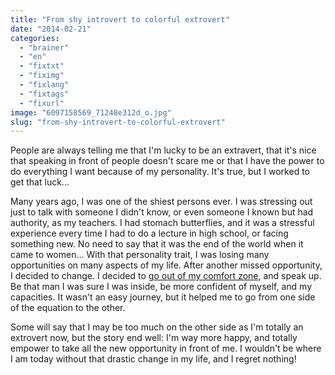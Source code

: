```yaml
---
title: "From shy introvert to colorful extrovert"
date: "2014-02-21"
categories: 
  - "brainer"
  - "en"
  - "fixtxt"
  - "fiximg"
  - "fixlang"
  - "fixtags"
  - "fixurl"
image: "6097158569_71248e312d_o.jpg"
slug: "from-shy-introvert-to-colorful-extrovert"
---
```


People are always telling me that I'm lucky to be an extravert, that it's nice that speaking in front of people doesn't scare me or that I have the power to do everything I want because of my personality. It's true, but I worked to get that luck...

Many years ago, I was one of the shiest persons ever. I was stressing out just to talk with someone I didn't know, or even someone I known but had authority, as my teachers. I had stomach butterflies, and it was a stressful experience every time I had to do a lecture in high school, or facing something new. No need to say that it was the end of the world when it came to women... With that personality trait, I was losing many opportunities on many aspects of my life. After another missed opportunity, I decided to change. I decided to [go out of my comfort zone](http://fred.dev/the-magic-happens-out-of-your-comfort-zone/ "The magic happens out of your comfort zone"), and speak up. Be that man I was sure I was inside, be more confident of myself, and my capacities. It wasn't an easy journey, but it helped me to go from one side of the equation to the other.

Some will say that I may be too much on the other side as I'm totally an extrovert now, but the story end well: I'm way more happy, and totally empower to take all the new opportunity in front of me. I wouldn't be where I am today without that drastic change in my life, and I regret nothing!
